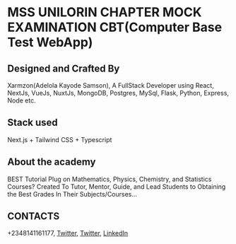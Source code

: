 # MSS UNILORIN CHAPTER MOCK EXAMINATION CBT(Computer Base Test WebApp)

## Designed and Crafted By

Xarmzon(Adelola Kayode Samson), A FullStack Developer using React, NextJs, VueJs, NuxtJs, MongoDB, Postgres, MySql, Flask, Python, Express, Node etc.

## Stack used

Next.js + Tailwind CSS + Typescript

## About the academy

BEST Tutorial Plug on Mathematics, Physics, Chemistry, and Statistics Courses? Created To Tutor, Mentor, Guide, and Lead Students to Obtaining the Best Grades In Their Subjects/Courses...

## CONTACTS

+2348141161177, [Twitter](https://www.twitter.com/xarmzon), [Twitter](https://www.twiter.com/rastacl), [LinkedIn](https://www.linkedin.com/in/rastaxarm)
